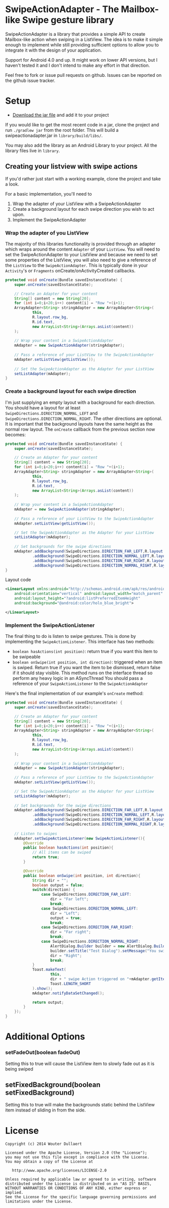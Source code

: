 SwipeActionAdapter - The Mailbox-like Swipe gesture library
===========================================================

SwipeActionAdapter is a library that provides a simple API to create Mailbox-like action when swiping in a ListView. The idea is to make it simple enough to implement while still providing sufficient options to allow you to integrate it with the design of your application.

Support for Android 4.0 and up. It might work on lower API versions, but I haven't tested it and I don't intend to make any effort in that direction.

Feel free to fork or issue pull requests on github. Issues can be reported on the github issue tracker.

<!-- ![Focused TokenAutoCompleteTextView example](https://raw.github.com/splitwise/TokenAutoComplete/gh-pages/images/focused.png) -->

<!-- ![Unfocused TokenAutoCompleteTextView example](https://raw.github.com/splitwise/TokenAutoComplete/gh-pages/images/not_focused.png) -->

Setup
=====

* [Download the jar file](https://github.com/wdullaer/SwipeActionAdapter/releases) and add it to your project

If you would like to get the most recent code in a jar, clone the project and run ```./gradlew jar``` from the root folder. This will build a swipeactionadapter.jar in ```library/build/libs/```.

You may also add the library as an Android Library to your project. All the library files live in ```library```.

Creating your listview with swipe actions
-----------------------------------------

If you'd rather just start with a working example, clone the project and take a look.

For a basic implementation, you'll need to

1. Wrap the adapter of your ListView with a SwipeActionAdapter
2. Create a background layout for each swipe direction you wish to act upon.
3. Implement the SwipeActionAdapter

### Wrap the adapter of you ListView

The majority of this libraries functionality is provided through an adapter which wraps around the content ```Adapter``` of your ```ListView```. You will need to set the SwipeActionAdapter to your ListView and because we need to set some properties of the ListView, you will also need to give a reference of the ```ListView``` to the ```SwipeActionAdapter```. This is typically done in your ```Activity```'s or ```Fragments``` onCreate/onActivityCreated callbacks.

```java
protected void onCreate(Bundle savedInstanceState) {
    super.onCreate(savedInstanceState);

    // Create an Adapter for your content
    String[] content = new String[20];
    for (int i=0;i<20;i++) content[i] = "Row "+(i+1);
    ArrayAdapter<String> stringAdapter = new ArrayAdapter<String>(
            this,
            R.layout.row_bg,
            R.id.text,
            new ArrayList<String>(Arrays.asList(content))
    );
    
    // Wrap your content in a SwipeActionAdapter
    mAdapter = new SwipeActionAdapter(stringAdapter);
    
    // Pass a reference of your ListView to the SwipeActionAdapter
    mAdapter.setListView(getListView());
    
    // Set the SwipeActionAdapter as the Adapter for your ListView
    setListAdapter(mAdapter);
}
```

### Create a  background layout for each swipe direction

I'm just supplying an empty layout with a background for each direction.
You should have a layout for at least ```SwipeDirections.DIRECTION_NORMAL_LEFT``` and ```SwipeDirections.DIRECTION_NORMAL_RIGHT```. The other directions are optional.
It is important that the background layouts have the same height as the normal row layout.
The ```onCreate``` callback from the previous section now becomes:

```java
protected void onCreate(Bundle savedInstanceState) {
    super.onCreate(savedInstanceState);

    // Create an Adapter for your content
    String[] content = new String[20];
    for (int i=0;i<20;i++) content[i] = "Row "+(i+1);
    ArrayAdapter<String> stringAdapter = new ArrayAdapter<String>(
            this,
            R.layout.row_bg,
            R.id.text,
            new ArrayList<String>(Arrays.asList(content))
    );
    
    // Wrap your content in a SwipeActionAdapter
    mAdapter = new SwipeActionAdapter(stringAdapter);
    
    // Pass a reference of your ListView to the SwipeActionAdapter
    mAdapter.setListView(getListView());

    // Set the SwipeActionAdapter as the Adapter for your ListView
    setListAdapter(mAdapter);
    
    // Set backgrounds for the swipe directions
    mAdapter.addBackground(SwipeDirections.DIRECTION_FAR_LEFT,R.layout.row_bg_left_far)
            .addBackground(SwipeDirections.DIRECTION_NORMAL_LEFT,R.layout.row_bg_left)
            .addBackground(SwipeDirections.DIRECTION_FAR_RIGHT,R.layout.row_bg_right_far)
            .addBackground(SwipeDirections.DIRECTION_NORMAL_RIGHT,R.layout.row_bg_right);
}
```

Layout code

```xml
<LinearLayout xmlns:android="http://schemas.android.com/apk/res/android"
    android:orientation="vertical" android:layout_width="match_parent"
    android:layout_height="?android:listPreferredItemHeight"
    android:background="@android:color/holo_blue_bright">

</LinearLayout>
```

### Implement the SwipeActionListener

The final thing to do is listen to swipe gestures. This is done by implementing the ```SwipeActionListener```. This interface has two methods:
* ```boolean hasActions(int position)```: return true if you want this item to be swipeable
* ```boolean onSwipe(int position, int direction)```: triggered when an item is swiped. Return true if you want the item to be dismissed, return false if it should stay visible. This method runs on the interface thread so perform any heavy logic in an ASyncThread
You should pass a reference of your ```SwipeActionListener``` to the ```SwipeActionAdapter```

Here's the final implementation of our example's ```onCreate``` method:
```java
protected void onCreate(Bundle savedInstanceState) {
    super.onCreate(savedInstanceState);

    // Create an Adapter for your content
    String[] content = new String[20];
    for (int i=0;i<20;i++) content[i] = "Row "+(i+1);
    ArrayAdapter<String> stringAdapter = new ArrayAdapter<String>(
            this,
            R.layout.row_bg,
            R.id.text,
            new ArrayList<String>(Arrays.asList(content))
    );
    
    // Wrap your content in a SwipeActionAdapter
    mAdapter = new SwipeActionAdapter(stringAdapter);
    
    // Pass a reference of your ListView to the SwipeActionAdapter
    mAdapter.setListView(getListView());

    // Set the SwipeActionAdapter as the Adapter for your ListView
    setListAdapter(mAdapter);
    
    // Set backgrounds for the swipe directions
    mAdapter.addBackground(SwipeDirections.DIRECTION_FAR_LEFT,R.layout.row_bg_left_far)
            .addBackground(SwipeDirections.DIRECTION_NORMAL_LEFT,R.layout.row_bg_left)
            .addBackground(SwipeDirections.DIRECTION_FAR_RIGHT,R.layout.row_bg_right_far)
            .addBackground(SwipeDirections.DIRECTION_NORMAL_RIGHT,R.layout.row_bg_right);
    
    // Listen to swipes
    mAdapter.setSwipeActionListener(new SwipeActionListener(){
        @Override
        public boolean hasActions(int position){
            // All items can be swiped
            return true;
        }

        @Override
        public boolean onSwipe(int position, int direction){
            String dir = "";
            boolean output = false;
            switch(direction) {
                case SwipeDirections.DIRECTION_FAR_LEFT:
                    dir = "Far left";
                    break;
                case SwipeDirections.DIRECTION_NORMAL_LEFT:
                    dir = "Left";
                    output = true;
                    break;
                case SwipeDirections.DIRECTION_FAR_RIGHT:
                    dir = "Far right";
                    break;
                case SwipeDirections.DIRECTION_NORMAL_RIGHT:
                    AlertDialog.Builder builder = new AlertDialog.Builder(this);
                    builder.setTitle("Test Dialog").setMessage("You swiped right").create().show();
                    dir = "Right";
                    break;
            }
            Toast.makeText(
                    this,
                    dir + " swipe Action triggered on "+mAdapter.getItem(position),
                    Toast.LENGTH_SHORT
            ).show();
            mAdapter.notifyDataSetChanged();

            return output;
        }    
    });
}
```


Additional Options
==================

### setFadeOut(boolean fadeOut)
Setting this to true will cause the ListView item to slowly fade out as it is being swiped

## setFixedBackground(boolean setFixedBackground)
Setting this to true will make the backgrounds static behind the ListView item instead of sliding in from the side.


License
=======

    Copyright (c) 2014 Wouter Dullaert

    Licensed under the Apache License, Version 2.0 (the "License");
    you may not use this file except in compliance with the License.
    You may obtain a copy of the License at

       http://www.apache.org/licenses/LICENSE-2.0

    Unless required by applicable law or agreed to in writing, software
    distributed under the License is distributed on an "AS IS" BASIS,
    WITHOUT WARRANTIES OR CONDITIONS OF ANY KIND, either express or implied.
    See the License for the specific language governing permissions and
    limitations under the License.

